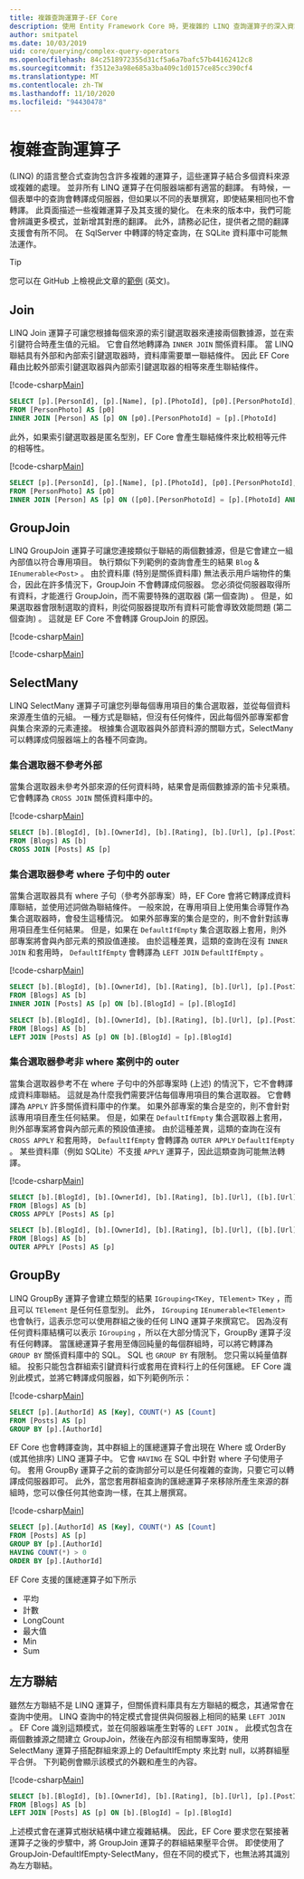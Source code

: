 ```yaml
---
title: 複雜查詢運算子-EF Core
description: 使用 Entity Framework Core 時，更複雜的 LINQ 查詢運算子的深入資訊
author: smitpatel
ms.date: 10/03/2019
uid: core/querying/complex-query-operators
ms.openlocfilehash: 84c2518972355d31cf5a6a7bafc57b44162412c8
ms.sourcegitcommit: f3512e3a98e685a3ba409c1d0157ce85cc390cf4
ms.translationtype: MT
ms.contentlocale: zh-TW
ms.lasthandoff: 11/10/2020
ms.locfileid: "94430478"
---
```

# <a name="complex-query-operators"></a>複雜查詢運算子

 (LINQ) 的語言整合式查詢包含許多複雜的運算子，這些運算子結合多個資料來源或複雜的處理。 並非所有 LINQ 運算子在伺服器端都有適當的翻譯。 有時候，一個表單中的查詢會轉譯成伺服器，但如果以不同的表單撰寫，即使結果相同也不會轉譯。 此頁面描述一些複雜運算子及其支援的變化。 在未來的版本中，我們可能會辨識更多模式，並新增其對應的翻譯。 此外，請務必記住，提供者之間的翻譯支援會有所不同。 在 SqlServer 中轉譯的特定查詢，在 SQLite 資料庫中可能無法運作。

> [!TIP]
> 您可以在 GitHub 上檢視此文章的[範例](https://github.com/dotnet/EntityFramework.Docs/tree/master/samples/core/Querying/ComplexQuery) \(英文\)。

## <a name="join"></a>Join

LINQ Join 運算子可讓您根據每個來源的索引鍵選取器來連接兩個數據源，並在索引鍵符合時產生值的元組。 它會自然地轉譯為 `INNER JOIN` 關係資料庫。 當 LINQ 聯結具有外部和內部索引鍵選取器時，資料庫需要單一聯結條件。 因此 EF Core 藉由比較外部索引鍵選取器與內部索引鍵選取器的相等來產生聯結條件。

[!code-csharp[Main](../../../samples/core/Querying/ComplexQuery/Program.cs#Join)]

```sql
SELECT [p].[PersonId], [p].[Name], [p].[PhotoId], [p0].[PersonPhotoId], [p0].[Caption], [p0].[Photo]
FROM [PersonPhoto] AS [p0]
INNER JOIN [Person] AS [p] ON [p0].[PersonPhotoId] = [p].[PhotoId]
```

此外，如果索引鍵選取器是匿名型別，EF Core 會產生聯結條件來比較相等元件的相等性。

[!code-csharp[Main](../../../samples/core/Querying/ComplexQuery/Program.cs#JoinComposite)]

```sql
SELECT [p].[PersonId], [p].[Name], [p].[PhotoId], [p0].[PersonPhotoId], [p0].[Caption], [p0].[Photo]
FROM [PersonPhoto] AS [p0]
INNER JOIN [Person] AS [p] ON ([p0].[PersonPhotoId] = [p].[PhotoId] AND ([p0].[Caption] = N'SN'))
```

## <a name="groupjoin"></a>GroupJoin

LINQ GroupJoin 運算子可讓您連接類似于聯結的兩個數據源，但是它會建立一組內部值以符合專用項目。 執行類似下列範例的查詢會產生的結果 `Blog`  &  `IEnumerable<Post>` 。 由於資料庫 (特別是關係資料庫) 無法表示用戶端物件的集合，因此在許多情況下，GroupJoin 不會轉譯成伺服器。 您必須從伺服器取得所有資料，才能進行 GroupJoin，而不需要特殊的選取器 (第一個查詢) 。 但是，如果選取器會限制選取的資料，則從伺服器提取所有資料可能會導致效能問題 (第二個查詢) 。 這就是 EF Core 不會轉譯 GroupJoin 的原因。

[!code-csharp[Main](../../../samples/core/Querying/ComplexQuery/Program.cs#GroupJoin)]

[!code-csharp[Main](../../../samples/core/Querying/ComplexQuery/Program.cs#GroupJoinComposed)]

## <a name="selectmany"></a>SelectMany

LINQ SelectMany 運算子可讓您列舉每個專用項目的集合選取器，並從每個資料來源產生值的元組。 一種方式是聯結，但沒有任何條件，因此每個外部專案都會與集合來源的元素連接。 根據集合選取器與外部資料源的關聯方式，SelectMany 可以轉譯成伺服器端上的各種不同查詢。

### <a name="collection-selector-doesnt-reference-outer"></a>集合選取器不參考外部

當集合選取器未參考外部來源的任何資料時，結果會是兩個數據源的笛卡兒乘積。 它會轉譯為 `CROSS JOIN` 關係資料庫中的。

[!code-csharp[Main](../../../samples/core/Querying/ComplexQuery/Program.cs#SelectManyConvertedToCrossJoin)]

```sql
SELECT [b].[BlogId], [b].[OwnerId], [b].[Rating], [b].[Url], [p].[PostId], [p].[AuthorId], [p].[BlogId], [p].[Content], [p].[Rating], [p].[Title]
FROM [Blogs] AS [b]
CROSS JOIN [Posts] AS [p]
```

### <a name="collection-selector-references-outer-in-a-where-clause"></a>集合選取器參考 where 子句中的 outer

當集合選取器具有 where 子句（參考外部專案）時，EF Core 會將它轉譯成資料庫聯結，並使用述詞做為聯結條件。 一般來說，在專用項目上使用集合導覽作為集合選取器時，會發生這種情況。 如果外部專案的集合是空的，則不會針對該專用項目產生任何結果。 但是，如果在 `DefaultIfEmpty` 集合選取器上套用，則外部專案將會與內部元素的預設值連接。 由於這種差異，這類的查詢在沒有 `INNER JOIN` 和套用時， `DefaultIfEmpty` 會轉譯為 `LEFT JOIN` `DefaultIfEmpty` 。

[!code-csharp[Main](../../../samples/core/Querying/ComplexQuery/Program.cs#SelectManyConvertedToJoin)]

```sql
SELECT [b].[BlogId], [b].[OwnerId], [b].[Rating], [b].[Url], [p].[PostId], [p].[AuthorId], [p].[BlogId], [p].[Content], [p].[Rating], [p].[Title]
FROM [Blogs] AS [b]
INNER JOIN [Posts] AS [p] ON [b].[BlogId] = [p].[BlogId]

SELECT [b].[BlogId], [b].[OwnerId], [b].[Rating], [b].[Url], [p].[PostId], [p].[AuthorId], [p].[BlogId], [p].[Content], [p].[Rating], [p].[Title]
FROM [Blogs] AS [b]
LEFT JOIN [Posts] AS [p] ON [b].[BlogId] = [p].[BlogId]
```

### <a name="collection-selector-references-outer-in-a-non-where-case"></a>集合選取器參考非 where 案例中的 outer

當集合選取器參考不在 where 子句中的外部專案時 (上述) 的情況下，它不會轉譯成資料庫聯結。 這就是為什麼我們需要評估每個專用項目的集合選取器。 它會轉譯為 `APPLY` 許多關係資料庫中的作業。 如果外部專案的集合是空的，則不會針對該專用項目產生任何結果。 但是，如果在 `DefaultIfEmpty` 集合選取器上套用，則外部專案將會與內部元素的預設值連接。 由於這種差異，這類的查詢在沒有 `CROSS APPLY` 和套用時， `DefaultIfEmpty` 會轉譯為 `OUTER APPLY` `DefaultIfEmpty` 。 某些資料庫（例如 SQLite）不支援 `APPLY` 運算子，因此這類查詢可能無法轉譯。

[!code-csharp[Main](../../../samples/core/Querying/ComplexQuery/Program.cs#SelectManyConvertedToApply)]

```sql
SELECT [b].[BlogId], [b].[OwnerId], [b].[Rating], [b].[Url], ([b].[Url] + N'=>') + [p].[Title] AS [p]
FROM [Blogs] AS [b]
CROSS APPLY [Posts] AS [p]

SELECT [b].[BlogId], [b].[OwnerId], [b].[Rating], [b].[Url], ([b].[Url] + N'=>') + [p].[Title] AS [p]
FROM [Blogs] AS [b]
OUTER APPLY [Posts] AS [p]
```

## <a name="groupby"></a>GroupBy

LINQ GroupBy 運算子會建立類型的結果 `IGrouping<TKey, TElement>` `TKey` ，而且可以 `TElement` 是任何任意型別。 此外， `IGrouping` `IEnumerable<TElement>` 也會執行，這表示您可以使用群組之後的任何 LINQ 運算子來撰寫它。 因為沒有任何資料庫結構可以表示 `IGrouping` ，所以在大部分情況下，GroupBy 運算子沒有任何轉譯。 當匯總運算子套用至傳回純量的每個群組時，可以將它轉譯為 `GROUP BY` 關係資料庫中的 SQL。 SQL 也 `GROUP BY` 有限制。 您只需以純量值群組。 投影只能包含群組索引鍵資料行或套用在資料行上的任何匯總。 EF Core 識別此模式，並將它轉譯成伺服器，如下列範例所示：

[!code-csharp[Main](../../../samples/core/Querying/ComplexQuery/Program.cs#GroupBy)]

```sql
SELECT [p].[AuthorId] AS [Key], COUNT(*) AS [Count]
FROM [Posts] AS [p]
GROUP BY [p].[AuthorId]
```

EF Core 也會轉譯查詢，其中群組上的匯總運算子會出現在 Where 或 OrderBy (或其他排序) LINQ 運算子中。 它會 `HAVING` 在 SQL 中針對 where 子句使用子句。 套用 GroupBy 運算子之前的查詢部分可以是任何複雜的查詢，只要它可以轉譯成伺服器即可。 此外，當您套用群組查詢的匯總運算子來移除所產生來源的群組時，您可以像任何其他查詢一樣，在其上層撰寫。

[!code-csharp[Main](../../../samples/core/Querying/ComplexQuery/Program.cs#GroupByFilter)]

```sql
SELECT [p].[AuthorId] AS [Key], COUNT(*) AS [Count]
FROM [Posts] AS [p]
GROUP BY [p].[AuthorId]
HAVING COUNT(*) > 0
ORDER BY [p].[AuthorId]
```

EF Core 支援的匯總運算子如下所示

- 平均
- 計數
- LongCount
- 最大值
- Min
- Sum

## <a name="left-join"></a>左方聯結

雖然左方聯結不是 LINQ 運算子，但關係資料庫具有左方聯結的概念，其通常會在查詢中使用。 LINQ 查詢中的特定模式會提供與伺服器上相同的結果 `LEFT JOIN` 。 EF Core 識別這類模式，並在伺服器端產生對等的 `LEFT JOIN` 。 此模式包含在兩個數據源之間建立 GroupJoin，然後在內部沒有相關專案時，使用 SelectMany 運算子搭配群組來源上的 DefaultIfEmpty 來比對 null，以將群組壓平合併。 下列範例會顯示該模式的外觀和產生的內容。

[!code-csharp[Main](../../../samples/core/Querying/ComplexQuery/Program.cs#LeftJoin)]

```sql
SELECT [b].[BlogId], [b].[OwnerId], [b].[Rating], [b].[Url], [p].[PostId], [p].[AuthorId], [p].[BlogId], [p].[Content], [p].[Rating], [p].[Title]
FROM [Blogs] AS [b]
LEFT JOIN [Posts] AS [p] ON [b].[BlogId] = [p].[BlogId]
```

上述模式會在運算式樹狀結構中建立複雜結構。 因此，EF Core 要求您在緊接著運算子之後的步驟中，將 GroupJoin 運算子的群組結果壓平合併。 即使使用了 GroupJoin-DefaultIfEmpty-SelectMany，但在不同的模式下，也無法將其識別為左方聯結。
